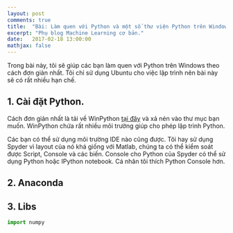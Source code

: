 ```yaml
---
layout: post
comments: true
title:  "Bài: Làm quen với Python và một số thư viện Python trên Windows"
excerpt: "Phụ blog Machine Learning cơ bản."
date:   2017-02-18 13:00:00
mathjax: false
---
```


Trong bài này, tôi sẽ giúp các bạn làm quen với Python trên Windows theo cách đơn giản nhất. 
Tôi chỉ sử dụng Ubuntu cho việc lập trình nên bài này sẽ có rất nhiều hạn chế.

## 1. Cài đặt Python.
Cách đơn giản nhất là tải về WinPython [tại đây](https://winpython.github.io/) và xả nén vào thư mục bạn muốn. WinPython chứa rất nhiều môi trường giúp cho phép lập trình Python.

Các bạn có thể sử dụng môi trường IDE nào cũng được. Tôi hay sử dụng Spyder vì layout của nó khá giống với Matlab, chúng ta có thể kiểm soát được Script, Console và các biến. Console cho Python của Spyder có thể sử dụng Python hoặc IPython notebook. Cá nhân tôi thích Python Console hơn.

## 2. Anaconda


## 3. Libs
```python
import numpy
```
